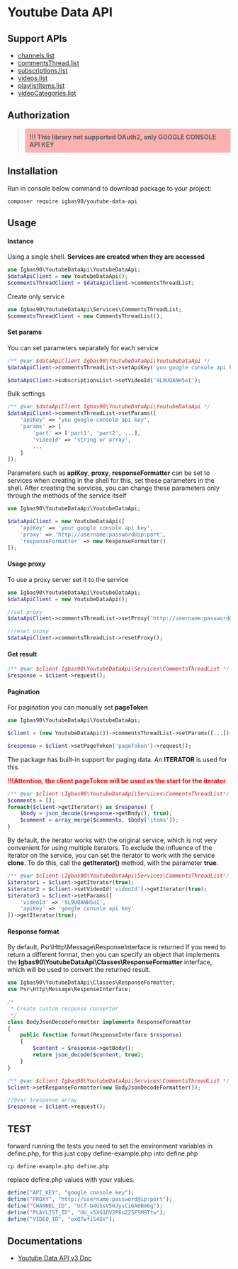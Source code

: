 Youtube Data API
=========

## Support APIs
- [channels.list](https://developers.google.com/youtube/v3/docs/channels/list)
- [commentsThread.list](https://developers.google.com/youtube/v3/docs/commentThreads/list)
- [subscriptions.list](https://developers.google.com/youtube/v3/docs/subscriptions/list)
- [videos.list](https://developers.google.com/youtube/v3/docs/videos/list)
- [playlistItems.list](https://developers.google.com/youtube/v3/docs/playlistItems/list)
- [videoCategories.list](https://developers.google.com/youtube/v3/docs/videoCategories/list)



## Authorization
> <div style="background:rgba(255,0,0,0.3); padding: 10px;"><b>!!! This library not supported OAuth2, only GOOGLE CONSOLE API KEY</b></div>


## Installation

Run in console below command to download package to your project:
```
composer require igbas90/youtube-data-api
```



## Usage

#### Instance

Using a single shell. <b>Services are created when they are accessed</b>
```php
use Igbas90\YoutubeDataApi\YoutubeDataApi;
$dataApiClient = new YoutubeDataApi();
$commentsThreadClient = $dataApiClient->commentsThreadList;
```
Create only service
```php
use Igbas90\YoutubeDataApi\Services\CommentsThreadList;
$commentsThreadClient = new CommentsThreadList();
```

#### Set params

You can set parameters separately for each service
```php
/** @var $dataApiClient Igbas90\YoutubeDataApi\YoutubeDataApi */
$dataApiClient->commentsThreadList->setApiKey('you google console api key');

$dataApiClient->subscriptionsList->setVideoId('9L9UQANH5oI');
```
Bulk settings
```php
/** @var $dataApiClient Igbas90\YoutubeDataApi\YoutubeDataApi */
$dataApiClient->commentsThreadList->setParams([
    'apiKey' => "you google console api key",
    'params' => [
        'part' => ['part1', 'part2', ...],
        'videoId' => 'string or array',
        ...
    ]
]);
```
Parameters such as <b>apiKey</b>, <b>proxy</b>, <b>responseFormatter</b> can be set to services when creating in the shell
for this, set these parameters in the shell. After creating the services, you can change these
parameters only through the methods of the service itself
```php
use Igbas90\YoutubeDataApi\YoutubeDataApi;

$dataApiClient = new YoutubeDataApi([
    'apiKey' => 'your google console api key',
    'proxy' => 'http://username:password@ip:port',
    'responseFormatter' => new ResponseFormatter()
]);
```

#### Usage proxy

To use a proxy server set it to the service
```php
use Igbas90\YoutubeDataApi\YoutubeDataApi;
$dataApiClient = new YoutubeDataApi();

//set proxy
$dataApiClient->commentsThreadList->setProxy('http://username:password@ip:port');

//reset proxy
$dataApiClient->commentsThreadList->resetProxy();
```
#### Get result


```php
/** @var $client Igbas90\YoutubeDataApi\Services\CommentsThreadList */
$response = $client->request();

```
#### Pagination

For pagination you can manually set <b>pageToken</b>

```php
use Igbas90\YoutubeDataApi\YoutubeDataApi;

$client = (new YoutubeDataApi())->commentsThreadList->setParams([...]);

$response = $client->setPageToken('pageToken')->request();
```

The package has built-in support for paging data. An <b>ITERATOR</b> is used for this.

<b style="color:red;">!!!Attention, the client pageToken will be used as the start for the iterator</b>

```php
/** @var $client \Igbas90\YoutubeDataApi\Services\CommentsThreadList*/ 
$comments = [];
foreach($client->getIterator() as $response) {
    $body = json_decode($response->getBody(), true);
    $comment = array_merge($comments, $body['items']);
}
```

By default, the iterator works with the original service, 
which is not very convenient for using multiple iterators. 
To exclude the influence of the iterator on the service, 
you can set the iterator to work with the service <b>clone</b>.
To do this, call the <b>getIterator()</b> method, with the parameter <b>true</b>.
```php
/** @var $client \Igbas90\YoutubeDataApi\Services\CommentsThreadList*/ 
$iterator1 = $client->getIterator(true);
$iterator2 = $client->setVideoId('videoId')->getIterator(true);
$iterator3 = $client->setParams([
    'videoId' => '9L9UQANH5oI',
    'apiKey' => 'google console api key'
])->getIterator(true);
```


#### Response format
By default, Psr\Http\Message\ResponseInterface is returned
If you need to return a different format, then you can specify
an object that implements the <b>Igbas90\YoutubeDataApi\Classes\ResponseFormatter</b> interface, 
which will be used to convert the returned result.
```php
use Igbas90\YoutubeDataApi\Classes\ResponseFormatter;
use Psr\Http\Message\ResponseInterface;

/*
 * Create custom response converter
 */
class BodyJsonDecodeFormatter implements ResponseFormatter
{
    public function format(ResponseInterface $response)
    {
        $content = $response->getBody();
        return json_decode($content, true);
    }
}

/** @var $client Igbas90\YoutubeDataApi\Services\CommentsThreadList */
$client->setResponseFormatter(new BodyJsonDecodeFormatter());

//@var $response array
$response = $client->request();
```

## TEST

forward running the tests you need to set the environment variables in define.php, 
for this just copy define-example.php into define.php
```
cp define-example.php define.php
```
replace define.php values ​​with your values.
```php
define("API_KEY", "google console key");
define("PROXY", "http://username:password@ip:port");
define("CHANNEL_ID", "UCf-b4GSsV5HJysCi6A0Bm6g");
define("PLAYLIST_ID", "UU_x5XG1OV2P6uZZ5FSM9Ttw");
define("VIDEO_ID", "oxQ7wfiS4GY");
```

## Documentations
- [Youtube Data API v3 Doc](https://developers.google.com/youtube/v3/getting-started)






